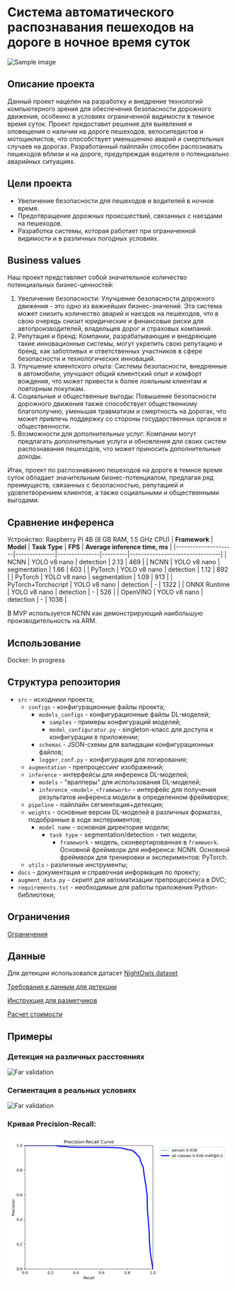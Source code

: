 # Система автоматического распознавания пешеходов на дороге в ночное время суток
![Sample image](./samples/sample.jpeg)

## Описание проекта
Данный проект нацелен на разработку и внедрение технологий компьютерного зрения для обеспечения безопасности дорожного движения, особенно в условиях ограниченной видимости в темное время суток. Проект предоставит решение для выявления и оповещения о наличии на дороге пешеходов, велосипедистов и мотоциклистов, что способствует уменьшению аварий и смертельных случаев на дорогах. Разработанный пайплайн способен распознавать пешеходов вблизи и на дороге, предупреждая водителя о потенциально аварийных ситуациях.
## Цели проекта
- Увеличение безопасности для пешеходов и водителей в ночное время.
- Предотвращение дорожных происшествий, связанных с наездами на пешеходов.
- Разработка системы, которая работает при ограниченной видимости и в различных погодных условиях.
## Business values
Наш проект представляет собой значительное количество потенциальных бизнес-ценностей:
1. Увеличение безопасности: Улучшение безопасности дорожного движения - это одно из важнейших бизнес-значений. Эта система может снизить количество аварий и наездов на пешеходов, что в свою очередь снизит юридические и финансовые риски для автопроизводителей, владельцев дорог и страховых компаний.
2. Репутация и бренд: Компании, разрабатывающие и внедряющие такие инновационные системы, могут укрепить свою репутацию и бренд, как заботливых и ответственных участников в сфере безопасности и технологических инноваций.
3. Улучшение клиентского опыта: Системы безопасности, внедренные в автомобили, улучшают общий клиентский опыт и комфорт вождения, что может привести к более лояльным клиентам и повторным покупкам.
4. Социальные и общественные выгоды: Повышение безопасности дорожного движения также способствует общественному благополучию, уменьшая травматизм и смертность на дорогах, что может привлечь поддержку со стороны государственных органов и общественности.
5. Возможности для дополнительных услуг: Компании могут предлагать дополнительные услуги и обновления для своих систем распознавания пешеходов, что может приносить дополнительные доходы.

Итак, проект по распознаванию пешеходов на дороге в темное время суток обладает значительным бизнес-потенциалом, предлагая ряд преимуществ, связанных с безопасностью, репутацией  и удовлетворением клиентов, а также социальными и общественными выгодами.

## Сравнение инференса
Устройство: Raspberry Pi 4B (8 GB RAM, 1.5 GHz CPU)
| **Framework**       | **Model**    | **Task Type** | **FPS** | **Average inference time, ms** |
|---------------------|--------------|---------------|---------|--------------------------------|
| NCNN                | YOLO v8 nano | detection     | 2.13    | 469                            |
| NCNN                | YOLO v8 nano | segmentation  | 1.66    | 603                            |
| PyTorch             | YOLO v8 nano | detection     | 1.12    | 892                            |
| PyTorch             | YOLO v8 nano | segmentation  | 1.09    | 913                            |
| PyTorch+Torchscript | YOLO v8 nano | detection     | -       | 1322                           |
| ONNX Runtime        | YOLO v8 nano | detection     | -       | 526                            |
| OpenVINO            | YOLO v8 nano | detection     | -       | 1036                           |

В MVP используется NCNN как демонстрирующий наибольшую производительность на ARM.

## Использование
Docker: In progress

## Структура репозитория
- `src` - исходники проекта;
    - `configs` - конфигурационные файлы проекта;
        - `models_configs` - конфигурационные файлы DL-моделей;
            - `samples` - примеры конфигураций моделей;
            - `model_configurator.py` - singleton-класс для доступа к конфигурации в приложении;
        - `schemas` - JSON-схемы для валидации конфигурационных файлов;
        - `logger_conf.py` - конфигурация для логирования;
    - `augmentation` - препроцессинг изображений;
    - `inference` - интерфейсы для инференса DL-моделей;
        - `models` - "врапперы" для использования DL-моделей;
        - `inference_<model>_<framework>` - интерфейс для получения результатов инференса модели в определенном фреймворке;
    - `pipeline` - пайплайн сегментация+детекция;
    - `weights` - основные версии DL-моделей в различных форматах, подобранные в ходе экспериментов;
        - `model name` - основная директория модели;
            - `task type` - segmentation/detection - тип модели;
                - `framework` - модель, сконвертированная в `framework`. Основной фреймворк для инференса: NCNN. Основной фреймворк для тренировки и экспериментов: PyTorch.
    - `utils` - различные инструменты;
- `docs` - документация и справочная информация по проекту;
- `augment_data.py` - скрипт для автоматизации препроцессинга в DVC;
- `requirements.txt` - необходимые для работы приложения Python-библиотеки;

## Ограничения
[Ограничения](https://github.com/asesorov/EnhancedPedestrianDetection/blob/main/docs/Ограничения.md)

## Данные
Для детекции использовался датасет [NightOwls dataset](https://www.nightowls-dataset.org/)

[Требования к данным для детекции](https://github.com/asesorov/EnhancedPedestrianDetection/blob/main/docs/Требования%20к%20данным.md)

[Инструкция для разметчиков](https://github.com/asesorov/EnhancedPedestrianDetection/blob/main/docs/Инструкция%20для%20разметчиков.md)

[Расчет стоимости](https://github.com/asesorov/EnhancedPedestrianDetection/blob/main/docs/Расчет%20стоимости.md)

## Примеры
### Детекция на различных расстояниях
![Far validation](./samples/val_batch1_pred.jpg)

### Сегментация в реальных условиях
![Far validation](./samples/road_segment.jpeg)

### Кривая Precision-Recall:
![PR-Curve](./samples/PR_curve.png)
